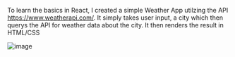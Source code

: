 To learn the basics in React, I created a simple Weather App utilzing the API https://www.weatherapi.com/. 
It simply takes user input, a city which then querys the API for weather data about the city. It then renders the result in HTML/CSS

![image](https://github.com/lagerqvisst/React-Weather-App/assets/108764890/255147e2-442b-4e9e-8e7b-1ad267006941)
